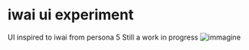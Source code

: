 # iwai ui experiment
 UI inspired to iwai from persona 5
 Still a work in progress
 ![immagine](https://github.com/AlessTheDev/ui-experiment/assets/96922088/9ea30713-518f-4174-9a1e-6ebfbf79286c)

